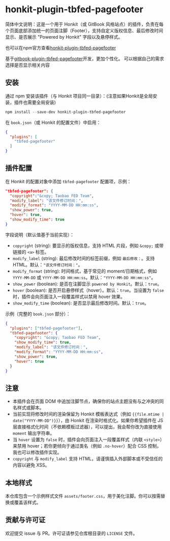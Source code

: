 # honkit-plugin-tbfed-pagefooter

简体中文说明：这是一个用于 Honkit（或 GitBook 风格站点）的插件，负责在每个页面底部添加统一的页面注脚（Footer），支持自定义版权信息、最后修改时间显示、是否展示 "Powered by Honkit" 字段以及悬停样式。

也可以在npm官方查看[honkit-plugin-tbfed-pagefooter](https://www.npmjs.com/package/honkit-plugin-tbfed-pagefooter)

基于[gitbook-plugin-tbfed-pagefooter](https://github.com/zhj3618/gitbook-plugin-tbfed-pagefooter)开发，更加个性化。
可以根据自己的需求选择是否显示相关内容

## 安装

通过 npm 安装该插件（与 Honkit 项目同一目录）：(注意如果Honkit是全局安装，插件也需要全局安装)

```powershell
npm install --save-dev honkit-plugin-tbfed-pagefooter
```

在 `book.json`（或 Honkit 的配置文件）中启用：

```json
{
  "plugins": [
    "tbfed-pagefooter"
  ]
}
```

## 插件配置

在 Honkit 的配置对象中添加 `tbfed-pagefooter` 配置项，示例：

```json
"tbfed-pagefooter": {
  "copyright":"&copy; Taobao FED Team",
  "modify_label": "该文件修订时间：",
  "modify_format": "YYYY-MM-DD HH:mm:ss",
  "show_power": true,
  "hover": true,
  "show_modify_time": true
}
```

字段说明（默认值基于当前实现）：

- `copyright` (string): 要显示的版权信息，支持 HTML 片段，例如 `&copy;` 或带链接的 `<a>` 标签。
- `modify_label` (string): 最后修改时间的标签前缀，例如 `最后修改：`。支持 HTML。默认：`"该文件修订时间："`。
- `modify_format` (string): 时间格式，基于常见的 moment/日期格式，例如 `YYYY-MM-DD` 或 `YYYY-MM-DD HH:mm:ss`。默认：`"YYYY-MM-DD HH:mm:ss"`。
- `show_power` (boolean): 是否在注脚显示 `powered by Honkit`。默认：`true`。
- `hover` (boolean): 是否开启悬停样式（hover）。默认：`true`。当设置为 `false` 时，插件会向页面注入一段覆盖样式以禁用 hover 效果。
- `show_modify_time` (boolean): 是否显示最后修改时间。默认：`true`。

示例（完整的 `book.json` 部分）：

```json
{
  "plugins": ["tbfed-pagefooter"],
  "tbfed-pagefooter": {
    "copyright": "&copy; Taobao FED Team",
    "show_modify_time": true,
    "modify_label": "该文件修订时间：",
    "modify_format": "YYYY-MM-DD HH:mm:ss",
    "show_power": true,
    "hover": true
  }
}
```

## 注意

- 本插件会在页面 DOM 中追加注脚节点，确保你的站点主题没有与之冲突的同名样式或脚本。
- 当前实现将修改时间的渲染保留为 Honkit 模板表达式（例如 `{{file.mtime | date("YYYY-MM-DD")}}`），由 Honkit 在渲染时格式化。如果你希望插件在 JS 层直接格式化时间（不依赖模板过滤器），可以提出，我会帮你改为直接使用 `moment` 输出字符串。
- 当 `hover` 设置为 `false` 时，插件会向页面注入一段覆盖样式（内联 `<style>`）来禁用 hover；若你更倾向于通过类名（例如 `.no-hover`）配合 CSS 控制，我也可以修改插件实现。
- `copyright` 与 `modify_label` 支持 HTML，请谨慎插入外部脚本或不受信任的内容以避免 XSS。

## 本地样式

本仓库包含一个示例样式文件 `assets/footer.css`，用于美化注脚。你可以按需替换或覆盖该样式。

## 贡献与许可证

欢迎提交 issue 与 PR。许可证请参见仓库根目录的 `LICENSE` 文件。

